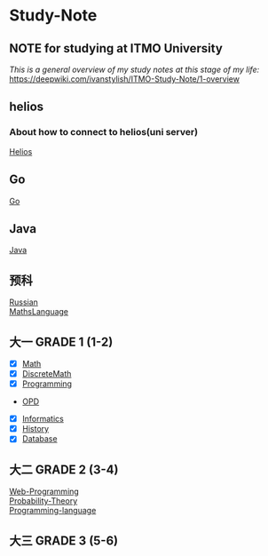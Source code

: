# Study-Note
## NOTE for studying at ITMO University
*This is a general overview of my study notes at this stage of my life:*  
https://deepwiki.com/ivanstylish/ITMO-Study-Note/1-overview

## helios  
### About how to connect to helios(uni server)  
[Helios](helios.md)  

## Go  

[Go](/Go/readme.md)

## Java

[Java](/Java/readme.md)

## 预科
[Russian](RussianLanguage/readme.md)  
[MathsLanguage](MathsLanguage/readme.md)  

## 大一 GRADE 1 (1-2)
- [x] [Math](Math/readme.md)  
- [x] [DiscreteMath](DiscreteMath/readme.md)  
- [x] [Programming](Programming/readme.md)  
-  [OPD](OPD/readme.md)  
- [x] [Informatics](Informatics/readme.md)  
- [x] [History](History/readme.md)  
- [x] [Database](Database/readme.md)

## 大二 GRADE 2 (3-4)
[Web-Programming](WebProgramming/readme.md)  
[Probability-Theory](ProbabilityTheory/readme.md)  
[Programming-language](ProgrammingLanguage/readme.md)  

## 大三 GRADE 3 (5-6)  

<!--pull request example-->
